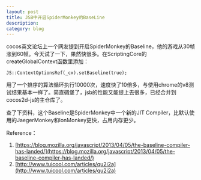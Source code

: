 ```yaml
---
layout: post
title: JSB中开启SpiderMonkey的BaseLine
description: 
category: blog
---
```


cocos英文论坛上一个网友提到开启SpiderMonkey的Baseline，他的游戏从30帧涨到60帧。今天试了一下，果然快很多。在ScriptingCore的createGlobalContext函数里添加：

    JS::ContextOptionsRef(_cx).setBaseline(true);

用了一个排序的算法循环执行10000次，速度快了10倍多，与使用chrome的v8测试结果基本一样了。简直碉堡了，jsb的性能又能提上去很多，已经合并到cocos2d-js的主仓库了。

查了下资料，这个Baseline是SpiderMonkey中一个新的JIT Compiler，比默认使用的JaegerMonkey和IonMonkey更快，占用内存更少。

Reference：

1. [https://blog.mozilla.org/javascript/2013/04/05/the-baseline-compiler-has-landed/](https://blog.mozilla.org/javascript/2013/04/05/the-baseline-compiler-has-landed/)
2. [http://www.tuicool.com/articles/qu2i2a](http://www.tuicool.com/articles/qu2i2a)


[Joshua]:    http://joshuastray.github.io  "Joshua"
